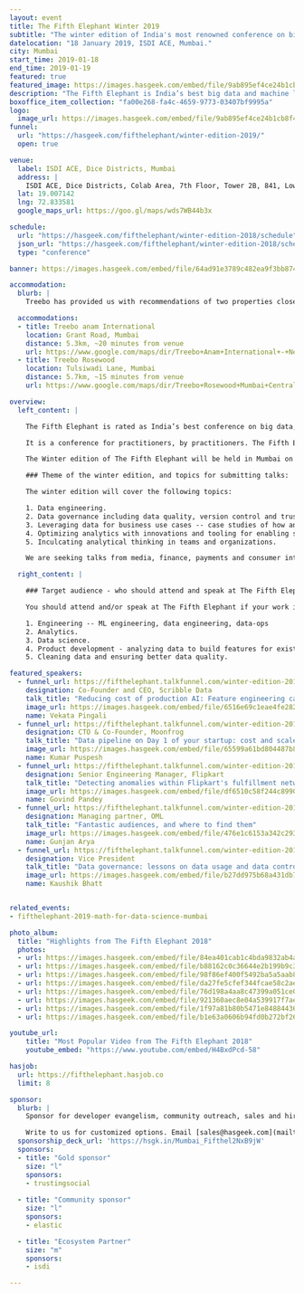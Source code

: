 ```yaml
---
layout: event
title: The Fifth Elephant Winter 2019
subtitle: "The winter edition of India's most renowned conference on big data and data science"
datelocation: "18 January 2019, ISDI ACE, Mumbai."
city: Mumbai
start_time: 2019-01-18
end_time: 2019-01-19
featured: true
featured_image: https://images.hasgeek.com/embed/file/9ab895ef4ce24b1cb8f43f8b20619593
description: "The Fifth Elephant is India’s best big data and machine learning conference. It is a conference for practitioners by practitioners."
boxoffice_item_collection: "fa00e268-fa4c-4659-9773-03407bf9995a"
logo:
  image_url: https://images.hasgeek.com/embed/file/9ab895ef4ce24b1cb8f43f8b20619593
funnel:
  url: "https://hasgeek.com/fifthelephant/winter-edition-2019/"
  open: true

venue:
  label: ISDI ACE, Dice Districts, Mumbai
  address: |
    ISDI ACE, Dice Districts, Colab Area, 7th Floor, Tower 2B, 841, Lower Parel, Mumbai, Maharashtra - 400013.
  lat: 19.007142
  lng: 72.833581
  google_maps_url: https://goo.gl/maps/wds7WB44b3x

schedule:
  url: "https://hasgeek.com/fifthelephant/winter-edition-2018/schedule"
  json_url: "https://hasgeek.com/fifthelephant/winter-edition-2018/schedule/json"
  type: "conference"

banner: https://images.hasgeek.com/embed/file/64ad91e3789c482ea9f3bb87456545dd

accommodation:
  blurb: |
    Treebo has provided us with recommendations of two properties close to the event venue. Avail special discounted price by applying the discount code "HasGeek" while booking rooms at any treebo hotels in Mumbai on Treebo website.

  accommodations:
  - title: Treebo anam International
    location: Grant Road, Mumbai
    distance: 5.3km, ~20 minutes from venue
    url: https://www.google.com/maps/dir/Treebo+Anam+International+-+Near+Mumbai+Central,+PG+Solanki+Path,+Grant+Road+East,+Bharat+Nagar,+Grant+Road,+Mumbai,+Maharashtra/ISDI+ACE,+Tulsi+Pipe+Road,+Saidham+Nagar,+Lower+Parel,+Mumbai,+Maharashtra/@18.9872377,72.79401,13z/data=!3m1!4b1!4m13!4m12!1m5!1m1!1s0x3be7ce6d3f032f45:0x698859845891edc6!2m2!1d72.8185241!2d18.9654189!1m5!1m1!1s0x3be7ceebe3b97807:0x7ea1ad99fa83fd8c!2m2!1d72.833581!2d19.0071418
  - title: Treebo Rosewood
    location: Tulsiwadi Lane, Mumbai
    distance: 5.7km, ~15 minutes from venue
    url: https://www.google.com/maps/dir/Treebo+Rosewood+Mumbai+Central,+Arya+Nagar,+Tulsiwadi,+Tardeo,+Mumbai,+Maharashtra/ISDI+ACE,+Tulsi+Pipe+Road,+Saidham+Nagar,+Lower+Parel,+Mumbai,+Maharashtra/@18.9894356,72.8062044,14z/data=!3m1!4b1!4m13!4m12!1m5!1m1!1s0x3be7ce704d1637e1:0x23eda1d1ff3af58b!2m2!1d72.8157658!2d18.9726004!1m5!1m1!1s0x3be7ceebe3b97807:0x7ea1ad99fa83fd8c!2m2!1d72.833581!2d19.0071418

overview:
  left_content: |

    The Fifth Elephant is rated as India’s best conference on big data, data science and application of data to real-life use cases.

    It is a conference for practitioners, by practitioners. The Fifth Elephant completed its seventh edition in Bangalore, on 26 and 27 July 2018. The Bangalore edition caters to data and ML engineers, architects, technologists, data scientists, product managers, researchers and business decision-makers.

    The Winter edition of The Fifth Elephant will be held in Mumbai on 18 January. The conference venue will be announced shortly.

    ### Theme of the winter edition, and topics for submitting talks:

    The winter edition will cover the following topics:

    1. Data engineering.
    2. Data governance including data quality, version control and trust in data, and workflows in organizations.
    3. Leveraging data for business use cases -- case studies of how and why analytics and data science were applied in organizations.
    4. Optimizing analytics with innovations and tooling for enabling super users of data in organizations and for business teams.
    5. Inculcating analytical thinking in teams and organizations.

    We are seeking talks from media, finance, payments and consumer internet companies to submit proposals for the winter edition.

  right_content: |

    ### Target audience - who should attend and speak at The Fifth Elephant:

    You should attend and/or speak at The Fifth Elephant if your work involves:

    1. Engineering -- ML engineering, data engineering, data-ops
    2. Analytics.
    3. Data science.
    4. Product development - analyzing data to build features for existing products.
    5. Cleaning data and ensuring better data quality.

featured_speakers:
  - funnel_url: https://fifthelephant.talkfunnel.com/winter-edition-2019/12-reducing-cost-of-production-ai-feature-engineering
    designation: Co-Founder and CEO, Scribble Data
    talk_title: "Reducing cost of production AI: Feature engineering case study"
    image_url: https://images.hasgeek.com/embed/file/6516e69c1eae4fe282f5e019fb795d20
    name: Vekata Pingali
  - funnel_url: https://fifthelephant.talkfunnel.com/winter-edition-2019/22-data-pipeline-on-day-1-of-your-startup-cost-and-sc
    designation: CTO & Co-Founder, Moonfrog
    talk_title: "Data pipeline on Day 1 of your startup: cost and scale sensitive!"
    image_url: https://images.hasgeek.com/embed/file/65599a61bd804487b8b38d08f24001f1
    name: Kumar Puspesh
  - funnel_url: https://fifthelephant.talkfunnel.com/winter-edition-2019/13-detecting-anomalies-within-flipkarts-fulfillment-n
    designation: Senior Engineering Manager, Flipkart
    talk_title: "Detecting anomalies within Flipkart's fulfillment network"
    image_url: https://images.hasgeek.com/embed/file/df6510c58f244c899022231fa6c31c4f
    name: Govind Pandey
  - funnel_url: https://fifthelephant.talkfunnel.com/winter-edition-2019/3-fantastic-audiences-and-where-to-find-them
    designation: Managing partner, OML
    talk_title: "Fantastic audiences, and where to find them"
    image_url: https://images.hasgeek.com/embed/file/476e1c6153a342c2939f59b51eea96e4
    name: Gunjan Arya
  - funnel_url: https://fifthelephant.talkfunnel.com/winter-edition-2019/1-data-governance-lessons-on-data-usage-and-data-con
    designation: Vice President
    talk_title: "Data governance: lessons on data usage and data controls from finance domain"
    image_url: https://images.hasgeek.com/embed/file/b27dd975b68a431db7489c779509a444
    name: Kaushik Bhatt


related_events:
- fifthelephant-2019-math-for-data-science-mumbai

photo_album:
  title: "Highlights from The Fifth Elephant 2018"
  photos:
  - url: https://images.hasgeek.com/embed/file/84ea401cab1c4bda9832ab4a8b499c55?size=640x480
  - url: https://images.hasgeek.com/embed/file/b88162c0c36644e2b199b9c3fc4964ea?size=640x480
  - url: https://images.hasgeek.com/embed/file/98f86ef400f5492ba5a5aab8fc2446d5?size=640x480
  - url: https://images.hasgeek.com/embed/file/da27fe5cfef344fcae58c2ae030d634a?size=640x480
  - url: https://images.hasgeek.com/embed/file/76d198a4aa8c47399a051ce0115eb05f?size=640x480
  - url: https://images.hasgeek.com/embed/file/921360aec8e04a539917f7ae9ad0b429?size=640x480
  - url: https://images.hasgeek.com/embed/file/1f97a81b80b5471e848844367f3056ce?size=640x480
  - url: https://images.hasgeek.com/embed/file/b1e63a0606b94fd0b272bf262812d642?size=640x480

youtube_url:
    title: "Most Popular Video from The Fifth Elephant 2018"
    youtube_embed: "https://www.youtube.com/embed/H4BxdPcd-58"

hasjob:
  url: https://fifthelephant.hasjob.co
  limit: 8

sponsor:
  blurb: |
    Sponsor for developer evangelism, community outreach, sales and hiring.

    Write to us for customized options. Email [sales@hasgeek.com](mailto:sales@hasgeek.com)
  sponsorship_deck_url: 'https://hsgk.in/Mumbai_Fifthel2NxB9jW'
  sponsors:
  - title: "Gold sponsor"
    size: "l"
    sponsors:
    - trustingsocial
  
  - title: "Community sponsor"
    size: "l"
    sponsors:
    - elastic

  - title: "Ecosystem Partner"
    size: "m"
    sponsors:
    - isdi

---
```

